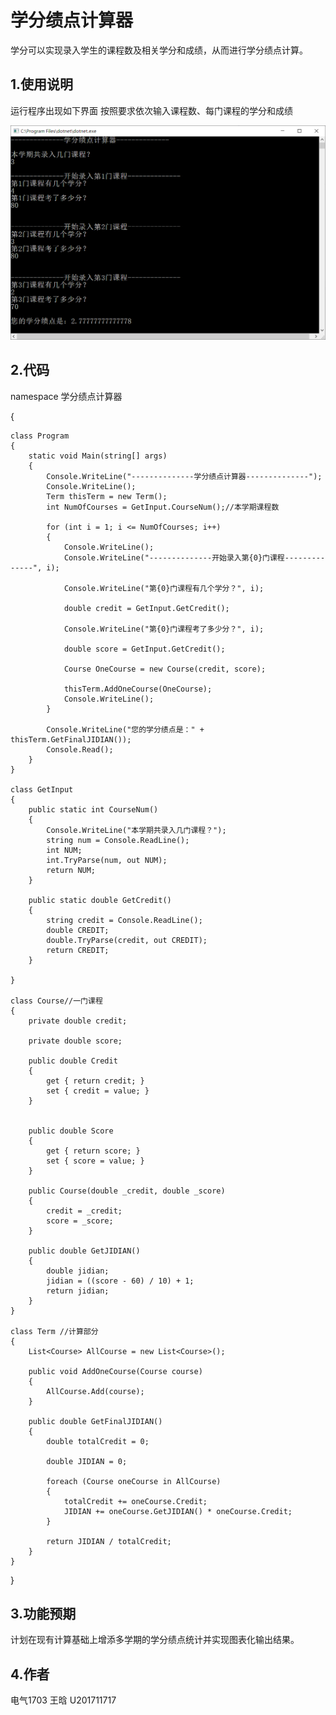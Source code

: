 # 学分绩点计算器

学分可以实现录入学生的课程数及相关学分和成绩，从而进行学分绩点计算。


## 1.使用说明
运行程序出现如下界面
按照要求依次输入课程数、每门课程的学分和成绩

![ 演示图片](演示.jpg "演示图片")




## 2.代码

namespace 学分绩点计算器

{
    
    class Program
    {
        static void Main(string[] args)
        {
            Console.WriteLine("--------------学分绩点计算器--------------");
            Console.WriteLine();
            Term thisTerm = new Term();
            int NumOfCourses = GetInput.CourseNum();//本学期课程数

            for (int i = 1; i <= NumOfCourses; i++)
            {
                Console.WriteLine();
                Console.WriteLine("--------------开始录入第{0}门课程--------------", i);

                Console.WriteLine("第{0}门课程有几个学分？", i);

                double credit = GetInput.GetCredit();

                Console.WriteLine("第{0}门课程考了多少分？", i);

                double score = GetInput.GetCredit();

                Course OneCourse = new Course(credit, score);

                thisTerm.AddOneCourse(OneCourse);
                Console.WriteLine();
            }

            Console.WriteLine("您的学分绩点是：" + thisTerm.GetFinalJIDIAN());
            Console.Read();
        }
    }

    class GetInput
    {
        public static int CourseNum()
        {
            Console.WriteLine("本学期共录入几门课程？");
            string num = Console.ReadLine();
            int NUM;
            int.TryParse(num, out NUM);
            return NUM;
        }

        public static double GetCredit()
        {
            string credit = Console.ReadLine();
            double CREDIT;
            double.TryParse(credit, out CREDIT);
            return CREDIT;
        }

    }

    class Course//一门课程
    {
        private double credit;

        private double score;

        public double Credit
        {
            get { return credit; }
            set { credit = value; }
        }


        public double Score
        {
            get { return score; }
            set { score = value; }
        }

        public Course(double _credit, double _score)
        {
            credit = _credit;
            score = _score;
        }

        public double GetJIDIAN() 
        {
            double jidian;
            jidian = ((score - 60) / 10) + 1;
            return jidian;
        }
    }

    class Term //计算部分
    {
        List<Course> AllCourse = new List<Course>();

        public void AddOneCourse(Course course)
        {
            AllCourse.Add(course);
        }

        public double GetFinalJIDIAN()
        {
            double totalCredit = 0;

            double JIDIAN = 0;

            foreach (Course oneCourse in AllCourse)
            {
                totalCredit += oneCourse.Credit;
                JIDIAN += oneCourse.GetJIDIAN() * oneCourse.Credit;
            }

            return JIDIAN / totalCredit;
        }
    }
}

## 3.功能预期
计划在现有计算基础上增添多学期的学分绩点统计并实现图表化输出结果。

## 4.作者
电气1703   王晗
U201711717

 
